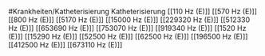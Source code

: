#Krankheiten/Katheterisierung
Katheterisierung
[[110 Hz (E)]]
[[570 Hz (E)]]
[[800 Hz (E)]]
[[5170 Hz (E)]]
[[15000 Hz (E)]]
[[229320 Hz (E)]]
[[512330 Hz (E)]]
[[653690 Hz (E)]]
[[753070 Hz (E)]]
[[919340 Hz (E)]]
[[1520 Hz (E)]]
[[15290 Hz (E)]]
[[52500 Hz (E)]]
[[62500 Hz (E)]]
[[196500 Hz (E)]]
[[412500 Hz (E)]]
[[673110 Hz (E)]]